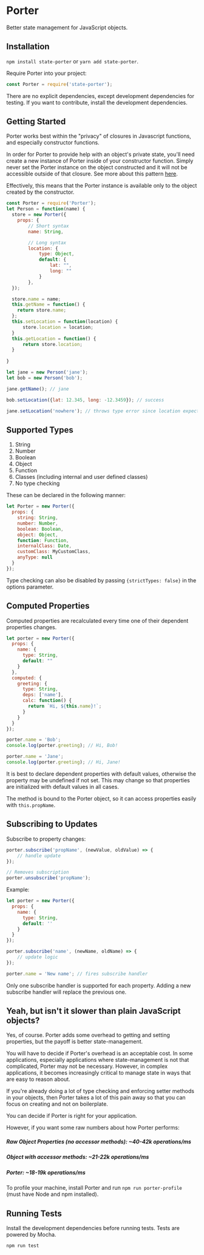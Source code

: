 # Porter

Better state management for JavaScript objects.

## Installation

`npm install state-porter` or `yarn add state-porter`.

Require Porter into your project:
```javascript
const Porter = require('state-porter');
```

There are no explicit dependencies, except development dependencies for testing. If you want to contribute, install the development dependencies.

## Getting Started

Porter works best within the "privacy" of closures in Javascript functions, and especially constructor functions.

In order for Porter to provide help with an object's private state, you'll need create a new instance of Porter inside of your constructor function. Simply never set the Porter instance on the object constructed and it will not be accessible
outside of that closure. See more about this pattern [here](http://blog.spenceralanjones.com/using-closures-to-create-quasi-encapsulation-in-javascript/).

Effectively, this means that the Porter instance is available only to the object created by the constructor.

```javascript
const Porter = require('Porter');
let Person = function(name) {
  store = new Porter({
    props: {
        // Short syntax
        name: String,

        // Long syntax
        location: {
            type: Object,
            default: {
                lat: "",
                long: ""
            }
        },
  });

  store.name = name;
  this.getName = function() {
    return store.name;
  };
  this.setLocation = function(location) {
      store.location = location;
  }
  this.getLocation = function() {
      return store.location;
  }
    
}

let jane = new Person('jane');
let bob = new Person('bob');

jane.getName(); // jane

bob.setLocation({lat: 12.345, long: -12.3459}); // success

jane.setLocation('nowhere'); // throws type error since location expects an object not string
```

## Supported Types

1. String
2. Number
3. Boolean
4. Object
5. Function
6. Classes (including internal and user defined classes)
7. No type checking

These can be declared in the following manner:

```javascript
let Porter = new Porter({
  props: {
    string: String,
    number: Number,
    boolean: Boolean,
    object: Object,
    function: Function,
    internalClass: Date,
    customClass: MyCustomClass,
    anyType: null
  }
});
```

Type checking can also be disabled by passing `{strictTypes: false}` in the options parameter.

## Computed Properties

Computed properties are recalculated every time one of their dependent properties changes.

```javascript
let porter = new Porter({
  props: {
    name: {
      type: String,
      default: ""
    }
  },
  computed: {
    greeting: {
      type: String,
      deps: ['name'],
      calc: function() {
        return `Hi, ${this.name}!`;
      }
    }
  }
});

porter.name = 'Bob';
console.log(porter.greeting); // Hi, Bob!

porter.name = 'Jane';
console.log(porter.greeting); // Hi, Jane!
```

It is best to declare dependent properties with default values, otherwise the property may be undefined if not set. This may change so that properties are initialized with default values in all cases.

The method is bound to the Porter object, so it can access properties easily with `this.propName`.

## Subscribing to Updates

Subscribe to property changes:

```javascript
porter.subscribe('propName', (newValue, oldValue) => {
    // handle update
});

// Removes subscription
porter.unsubscribe('propName'); 
```

Example:
```javascript
let porter = new Porter({
  props: {
    name: {
      type: String,
      default: ''
    }
  }
});

porter.subscribe('name', (newName, oldName) => {
    // update logic
});

porter.name = 'New name'; // fires subscribe handler
```

Only one subscribe handler is supported for each property. Adding a new subscribe handler will replace the previous one.

## Yeah, but isn't it slower than plain JavaScript objects?

Yes, of course. Porter adds some overhead to getting and setting properties, but the payoff is better state-management.

You will have to decide if Porter's overhead is an acceptable cost. In some applications, especially applications where state-management is not that complicated, Porter may not be necessary. However, in complex applications, it becomes increasingly critical to manage state in ways that are easy to reason about.

If you're already doing a lot of type checking and enforcing setter methods in your objects, then Porter takes a lot of this pain away so that you can focus on creating and not on boilerplate.

You can decide if Porter is right for your application.

However, if you want some raw numbers about how Porter performs:

##### Raw Object Properties (no accessor methods): ~40-42k operations/ms

##### Object with accessor methods: ~21-22k operations/ms

##### Porter: ~18-19k operations/ms

To profile your machine, install Porter and run `npm run porter-profile` (must have Node and npm installed).

## Running Tests

Install the development dependencies before running tests. Tests are powered by Mocha.

`npm run test`



